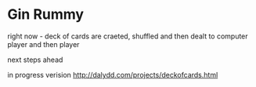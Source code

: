 Gin Rummy
========

right now - deck of cards are craeted, shuffled and then dealt to computer player and then player

next steps ahead 

in progress verision http://dalydd.com/projects/deckofcards.html
